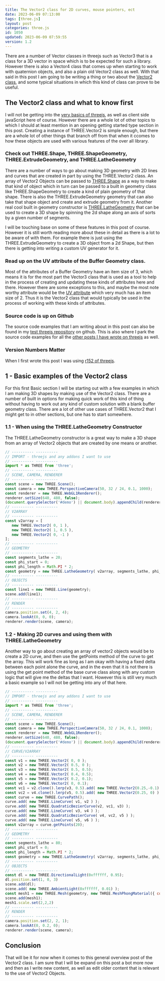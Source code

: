 ```yaml
---
title: The Vector2 class for 2D curves, mouse pointers, ect
date: 2023-06-09 07:13:00
tags: [three.js]
layout: post
categories: three.js
id: 1050
updated: 2023-06-09 07:59:55
version: 1.2
---
```


There are a number of Vector classes in threejs such as Vector3 that is a class for a 3D vector in space which is to be expected for such a library. However there is also a Vector4 class that comes up when starting to work with quaternion objects, and also a plain old Vector2 class as well. With that said in this post I am going to be writing a thing or two about the [Vector2 class](https://threejs.org/docs/#api/en/math/Vector2), and some typical situations in which this kind of class can prove to be useful.

<!-- more -->

## The Vector2 class and what to know first

I will not be getting into the [very basics of threejs](/2018/04/04/threejs-getting-started/), as well as client side javaScript here of course. However there are a whole lot of other topics to which I should at least mention in an opening getting started type section in this post. Creating a instance of THREE.Vector2 is simple enough, but there are a whole lot of other things that branch off from that when it ccomes to how these objects are used with various features of the over all library.

### Check out THREE.Shape, THREE.ShapeGeometry, THREE.ExtrudeGeometry, and THREE.LatheGeometry

There are a number of ways to go about making 3D geometry with 2D lines and curves that are created in part by using the THREE.Vector2 class. An array of Vector2 Objects can be passed to [THREE.Shape](/2021/06/01/threejs-shape/) as a way to make that kind of object which in turn can be passed to a built in geometry class like THREE.ShapeGeometry to create a kind of plain geometry of that shape. There is also the THREE.ExtrudeGeometry geometry that can also take that shape object and create and extrude geometry from it. Another real cool built in geometry constructor is [THREE.LatheGeometry](/2023/07/23/threejs-lathe-geometry/) that can be used to create a 3D shape by spinning the 2d shape along an axis of sorts by a given number of segments.

I will be touching base on some of these features in this post of course. However it is still worth reading more about these in detail as there is a lot to be aware of with them. For example there is just using the THREE.ExtrudeGeometry to create a 3D object from a 2d Shape, but then there is getting into writing a custom UV generator for it.

### Read up on the UV attribute of the Buffer Geometry class.

Most of the attributes of a Buffer Geometry have an item size of 3, which means it is for the most part the Vector3 class that is used as a tool to help in the process of creating and updating these kinds of attributes here and there. However there are some exceptions to this, and maybe the most note worthy attribute would be the [UV attribute](/2021/06/09/threejs-buffer-geometry-attributes-uv/) which very much has an item size of 2. Thus it is the Vector2 class that would typically be used in the process of working with these kinds of attributes.

### Source code is up on Github

The source code examples that I am writing about in this post can also be found in my [test threejs repository](https://github.com/dustinpfister/test_threejs/tree/master/views/forpost/threejs-vector2) on github. This is also where I park the source code examples for all the [other posts I have wrote on threejs](/categories/three-js/) as well.

### Version Numbers Matter

When I first wrote this post I was using [r152 of threejs](https://github.com/dustinpfister/test_threejs/blob/master/views/demos/r152/README.md).

## 1 - Basic examples of the Vector2 class

For this first Basic section I will be starting out with a few examples in which I am making 3D shapes by making use of the Vector2 class. There are a number of built in options for making quick work of this kind of thing without having to work out any kind of custom solution with a blank buffer geometry class. There are a lot of other use cases of THREE.Vector2 that I might get to in other sections, but one has to start somewhere.

### 1.1 - When using the THREE.LatheGeometry Constructor

The THREE.LatheGeometry constructor is a great way to make a 3D shape from an array of Vector2 objects that are created by one means or another.

```js
// ---------- ----------
// IMPORT - threejs and any addons I want to use
// ---------- ----------
import * as THREE from 'three';
// ---------- ----------
// SCENE, CAMERA, RENDERER
// ---------- ----------
const scene = new THREE.Scene();
const camera = new THREE.PerspectiveCamera(50, 32 / 24, 0.1, 1000);
const renderer = new THREE.WebGL1Renderer();
renderer.setSize(640, 480, false);
(document.querySelector('#demo') || document.body).appendChild(renderer.domElement);
// ---------- ----------
// V2ARRAY
// ---------- ----------
const v2array = [
   new THREE.Vector2( 0, 1 ),
   new THREE.Vector2( 1, 0.5 ),
   new THREE.Vector2( 0, -1 )
];
// ---------- ----------
// GEOMETRY
// ---------- ----------
const segments_lathe = 20;
const phi_start = 0;
const phi_length = Math.PI * 2;
const geometry = new THREE.LatheGeometry( v2array, segments_lathe, phi_start, phi_length );
// ---------- ----------
// OBJECTS
// ---------- ----------
const line1 = new THREE.Line(geometry);
scene.add(line1);
// ---------- ----------
// RENDER
// ---------- ----------
camera.position.set(4, 2, 4);
camera.lookAt(0, 0, 0);
renderer.render(scene, camera);
```

### 1.2 - Making 2D curves and using them with THREE.LatheGeometry

Another way to go about creating an array of vector2 objects would be to create a 2D curve, and then use the getPoints method of the curve to get the array. This will work fine as long as I am okay with having a fixed delta between each point alone the curve, and in the even that it is not there is using the get point method of the base curve class along with any custom logic that will give me the deltas that I want. However this is still very much a basic example so I will not be getting into any of that here.

```js
// ---------- ----------
// IMPORT - threejs and any addons I want to use
// ---------- ----------
import * as THREE from 'three';
// ---------- ----------
// SCENE, CAMERA, RENDERER
// ---------- ----------
const scene = new THREE.Scene();
const camera = new THREE.PerspectiveCamera(50, 32 / 24, 0.1, 1000);
const renderer = new THREE.WebGL1Renderer();
renderer.setSize(640, 480, false);
(document.querySelector('#demo') || document.body).appendChild(renderer.domElement);
// ---------- ----------
// CURVE/V2ARRAY
// ---------- ----------
const v1 = new THREE.Vector2( 0, 0 );
const v2 = new THREE.Vector2( 0.5, 0 );
const v3 = new THREE.Vector2( 0.5, 0.5);
const v4 = new THREE.Vector2( 0.4, 0.5);
const v5 = new THREE.Vector2( 0.2, 0.1);
const v6 = new THREE.Vector2( 0, 0.1);
const vc1 = v2.clone().lerp(v3, 0.5).add( new THREE.Vector2(0.25,-0.1) );
const vc2 = v4.clone().lerp(v5, 0.5).add( new THREE.Vector2(0.25, 0) );
const curve = new THREE.CurvePath();
curve.add( new THREE.LineCurve( v1, v2 ) );
curve.add( new THREE.QuadraticBezierCurve(v2, vc1, v3) );
curve.add( new THREE.LineCurve( v3, v4 ) );
curve.add( new THREE.QuadraticBezierCurve( v4, vc2, v5 ) );
curve.add( new THREE.LineCurve( v5, v6 ) );
const v2array = curve.getPoints(20);
// ---------- ----------
// GEOMETRY
// ---------- ----------
const segments_lathe = 80;
const phi_start = 0;
const phi_length = Math.PI * 2;
const geometry = new THREE.LatheGeometry( v2array, segments_lathe, phi_start, phi_length );
// ---------- ----------
// OBJECTS
// ---------- ----------
const dl = new THREE.DirectionalLight(0xffffff, 0.95);
dl.position.set(1, 0, 3)
scene.add(dl);
scene.add( new THREE.AmbientLight(0xffffff, 0.01) );
const mesh1 = new THREE.Mesh(geometry, new THREE.MeshPhongMaterial({ color: 0xff0000, specular: 0x8a8a8a, side: THREE.FrontSide }) );
scene.add(mesh1);
mesh1.scale.set(2,2,2)
// ---------- ----------
// RENDER
// ---------- ----------
camera.position.set(2, 2, 1);
camera.lookAt(0, 0.2, 0);
renderer.render(scene, camera);
```

## Conclusion

That will be it for now when it comes to this general overview post of the Vector2 class. I am sure that I will be expand on this post a bot more now and then as I write new content, as well as edit older content that is relevant to the use of Vector2 Objects.

